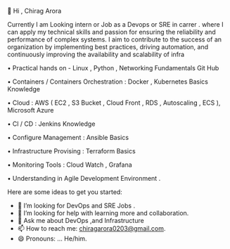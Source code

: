  👋 Hi , Chirag Arora

Currently I am Looking intern or Job as a Devops or SRE in carrer . where I can apply my technical skills and passion for ensuring the reliability and performance of complex systems. I aim to contribute to the success of an organization by implementing best practices, driving automation, and continuously improving the availability and scalability of infra

• Practical hands on - Linux , Python , Networking Fundamentals Git Hub 

• Containers / Containers Orchestration : Docker , Kubernetes Basics Knowledge 

• Cloud : AWS ( EC2 , S3 Bucket , Cloud Front , RDS , Autoscaling , ECS ), Microsoft Azure 

• Cl / CD : Jenkins Knowledge 

• Configure Management : Ansible Basics

• Infrastructure Provising : Terraform Basics

• Monitoring Tools : Cloud Watch , Grafana

• Understanding in Agile Development Environment .



Here are some ideas to get you started:


- 👯 I’m looking for DevOps and SRE Jobs .
- 🤔 I’m looking for help with learning more and collaboration.
- 💬 Ask me about DevOps ,and Infrastructure
- 📫 How to reach me: chiragarora0203@gmail.com.
- 😄 Pronouns: ... He/him.


